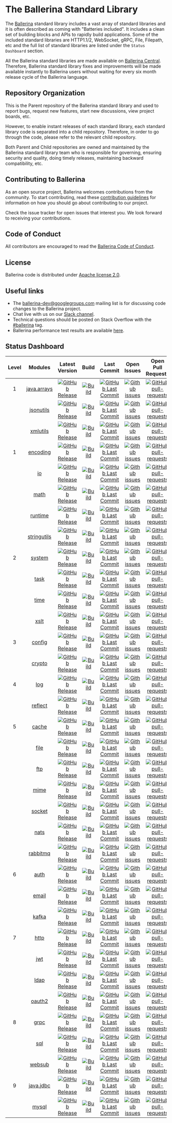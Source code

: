 # The Ballerina Standard Library
 
The [Ballerina](https://ballerina.io/) standard library includes a vast array of standard libraries and it is often described as coming with "Batteries included". It includes a clean set of building blocks and APIs to rapidly build applications. Some of the included standard libraries are HTTP1.1/2, WebSocket, gRPC, File, Filepath, etc and the full list of standard libraries are listed under the `Status Dashboard` section.
 
All the Ballerina standard libraries are made available on [Ballerina Central](https://central.ballerina.io/). Therefore, Ballerina standard library fixes and improvements will be made available instantly to Ballerina users without waiting for every six month release cycle of the Ballerina language.
 
## Repository Organization
 
This is the Parent repository of the Ballerina standard library and used to report bugs, request new features, start new discussions, view project boards, etc.
 
However, to enable instant releases of each standard library, each standard library code is separated into a child repository. Therefore, in order to go through the code, please refer to the relevant child repository.
 
Both Parent and Child repositories are owned and maintained by the Ballerina standard library team who is responsible for governing, ensuring security and quality, doing timely releases, maintaining backward compatibility, etc.

## Contributing to Ballerina

As an open source project, Ballerina welcomes contributions from the community. To start contributing, read these [contribution guidelines](https://github.com/ballerina-platform/ballerina-lang/blob/master/CONTRIBUTING.md) for information on how you should go about contributing to our project.

Check the issue tracker for open issues that interest you. We look forward to receiving your contributions.

## Code of Conduct

All contributors are encouraged to read the [Ballerina Code of Conduct](https://ballerina.io/code-of-conduct).

## License

Ballerina code is distributed under [Apache license 2.0](https://github.com/ballerina-platform/ballerina-lang/blob/master/LICENSE).

## Useful links

* The ballerina-dev@googlegroups.com mailing list is for discussing code changes to the Ballerina project.
* Chat live with us on our [Slack channel](https://ballerina.io/community/slack/).
* Technical questions should be posted on Stack Overflow with the [#ballerina](https://stackoverflow.com/questions/tagged/ballerina) tag.
* Ballerina performance test results are available [here](performance/benchmarks/summary.md).

## Status Dashboard

|Level| Modules | Latest Version | Build | Last Commit | Open Issues | Open Pull Requests |
|:---:|:---:|:---:|:---:|:---:|:---:|:---:|
|1|[java.arrays](https://github.com/ballerina-platform/module-ballerina-java.arrays)| [![GitHub Release](https://img.shields.io/github/release/ballerina-platform/module-ballerina-java.arrays.svg?label=)](https://github.com/ballerina-platform/module-ballerina-java.arrays/releases)| [![Build](https://github.com/ballerina-platform/module-ballerina-java.arrays/workflows/Build/badge.svg)](https://github.com/ballerina-platform/module-ballerina-java.arrays/actions?query=workflow%3ABuild)| [![GitHub Last Commit](https://img.shields.io/github/last-commit/ballerina-platform/module-ballerina-java.arrays.svg?label=)](https://github.com/ballerina-platform/module-ballerina-java.arrays/commits/master)| [![Github issues](https://img.shields.io/github/issues/ballerina-platform/ballerina-standard-library/module/java.arrays.svg?label=)](https://github.com/ballerina-platform/ballerina-standard-library/labels/module%2Fjava.arrays)| [![GitHub pull-requests](https://img.shields.io/github/issues-pr/ballerina-platform/module-ballerina-java.arrays.svg?label=)](https://github.com/ballerina-platform/module-ballerina-java.arrays/pulls)|
||[jsonutils](https://github.com/ballerina-platform/module-ballerina-jsonutils)| [![GitHub Release](https://img.shields.io/github/release/ballerina-platform/module-ballerina-jsonutils.svg?label=)](https://github.com/ballerina-platform/module-ballerina-jsonutils/releases)| [![Build](https://github.com/ballerina-platform/module-ballerina-jsonutils/workflows/Build/badge.svg)](https://github.com/ballerina-platform/module-ballerina-jsonutils/actions?query=workflow%3ABuild)| [![GitHub Last Commit](https://img.shields.io/github/last-commit/ballerina-platform/module-ballerina-jsonutils.svg?label=)](https://github.com/ballerina-platform/module-ballerina-jsonutils/commits/master)| [![Github issues](https://img.shields.io/github/issues/ballerina-platform/ballerina-standard-library/module/jsonutils.svg?label=)](https://github.com/ballerina-platform/ballerina-standard-library/labels/module%2Fjsonutils)| [![GitHub pull-requests](https://img.shields.io/github/issues-pr/ballerina-platform/module-ballerina-jsonutils.svg?label=)](https://github.com/ballerina-platform/module-ballerina-jsonutils/pulls)|
||[xmlutils](https://github.com/ballerina-platform/module-ballerina-xmlutils)| [![GitHub Release](https://img.shields.io/github/release/ballerina-platform/module-ballerina-xmlutils.svg?label=)](https://github.com/ballerina-platform/module-ballerina-xmlutils/releases)| [![Build](https://github.com/ballerina-platform/module-ballerina-xmlutils/workflows/Build/badge.svg)](https://github.com/ballerina-platform/module-ballerina-xmlutils/actions?query=workflow%3ABuild)| [![GitHub Last Commit](https://img.shields.io/github/last-commit/ballerina-platform/module-ballerina-xmlutils.svg?label=)](https://github.com/ballerina-platform/module-ballerina-xmlutils/commits/master)| [![Github issues](https://img.shields.io/github/issues/ballerina-platform/ballerina-standard-library/module/xmlutils.svg?label=)](https://github.com/ballerina-platform/ballerina-standard-library/labels/module%2Fxmlutils)| [![GitHub pull-requests](https://img.shields.io/github/issues-pr/ballerina-platform/module-ballerina-xmlutils.svg?label=)](https://github.com/ballerina-platform/module-ballerina-xmlutils/pulls)|
|1|[encoding](https://github.com/ballerina-platform/module-ballerina-encoding)| [![GitHub Release](https://img.shields.io/github/release/ballerina-platform/module-ballerina-encoding.svg?label=)](https://github.com/ballerina-platform/module-ballerina-encoding/releases)| [![Build](https://github.com/ballerina-platform/module-ballerina-encoding/workflows/Build/badge.svg)](https://github.com/ballerina-platform/module-ballerina-encoding/actions?query=workflow%3ABuild)| [![GitHub Last Commit](https://img.shields.io/github/last-commit/ballerina-platform/module-ballerina-encoding.svg?label=)](https://github.com/ballerina-platform/module-ballerina-encoding/commits/master)| [![Github issues](https://img.shields.io/github/issues/ballerina-platform/ballerina-standard-library/module/encoding.svg?label=)](https://github.com/ballerina-platform/ballerina-standard-library/labels/module%2Fencoding)| [![GitHub pull-requests](https://img.shields.io/github/issues-pr/ballerina-platform/module-ballerina-encoding.svg?label=)](https://github.com/ballerina-platform/module-ballerina-encoding/pulls)|
||[io](https://github.com/ballerina-platform/module-ballerina-io)| [![GitHub Release](https://img.shields.io/github/release/ballerina-platform/module-ballerina-io.svg?label=)](https://github.com/ballerina-platform/module-ballerina-io/releases)| [![Build](https://github.com/ballerina-platform/module-ballerina-io/workflows/Build/badge.svg)](https://github.com/ballerina-platform/module-ballerina-io/actions?query=workflow%3ABuild)| [![GitHub Last Commit](https://img.shields.io/github/last-commit/ballerina-platform/module-ballerina-io.svg?label=)](https://github.com/ballerina-platform/module-ballerina-io/commits/master)| [![Github issues](https://img.shields.io/github/issues/ballerina-platform/ballerina-standard-library/module/io.svg?label=)](https://github.com/ballerina-platform/ballerina-standard-library/labels/module%2Fio)| [![GitHub pull-requests](https://img.shields.io/github/issues-pr/ballerina-platform/module-ballerina-io.svg?label=)](https://github.com/ballerina-platform/module-ballerina-io/pulls)|
||[math](https://github.com/ballerina-platform/module-ballerina-math)| [![GitHub Release](https://img.shields.io/github/release/ballerina-platform/module-ballerina-math.svg?label=)](https://github.com/ballerina-platform/module-ballerina-math/releases)| [![Build](https://github.com/ballerina-platform/module-ballerina-math/workflows/Build/badge.svg)](https://github.com/ballerina-platform/module-ballerina-math/actions?query=workflow%3ABuild)| [![GitHub Last Commit](https://img.shields.io/github/last-commit/ballerina-platform/module-ballerina-math.svg?label=)](https://github.com/ballerina-platform/module-ballerina-math/commits/master)| [![Github issues](https://img.shields.io/github/issues/ballerina-platform/ballerina-standard-library/module/math.svg?label=)](https://github.com/ballerina-platform/ballerina-standard-library/labels/module%2Fmath)| [![GitHub pull-requests](https://img.shields.io/github/issues-pr/ballerina-platform/module-ballerina-math.svg?label=)](https://github.com/ballerina-platform/module-ballerina-math/pulls)|
||[runtime](https://github.com/ballerina-platform/module-ballerina-runtime)| [![GitHub Release](https://img.shields.io/github/release/ballerina-platform/module-ballerina-runtime.svg?label=)](https://github.com/ballerina-platform/module-ballerina-runtime/releases)| [![Build](https://github.com/ballerina-platform/module-ballerina-runtime/workflows/Build/badge.svg)](https://github.com/ballerina-platform/module-ballerina-runtime/actions?query=workflow%3ABuild)| [![GitHub Last Commit](https://img.shields.io/github/last-commit/ballerina-platform/module-ballerina-runtime.svg?label=)](https://github.com/ballerina-platform/module-ballerina-runtime/commits/master)| [![Github issues](https://img.shields.io/github/issues/ballerina-platform/ballerina-standard-library/module/runtime.svg?label=)](https://github.com/ballerina-platform/ballerina-standard-library/labels/module%2Fruntime)| [![GitHub pull-requests](https://img.shields.io/github/issues-pr/ballerina-platform/module-ballerina-runtime.svg?label=)](https://github.com/ballerina-platform/module-ballerina-runtime/pulls)|
||[stringutils](https://github.com/ballerina-platform/module-ballerina-stringutils)| [![GitHub Release](https://img.shields.io/github/release/ballerina-platform/module-ballerina-stringutils.svg?label=)](https://github.com/ballerina-platform/module-ballerina-stringutils/releases)| [![Build](https://github.com/ballerina-platform/module-ballerina-stringutils/workflows/Build/badge.svg)](https://github.com/ballerina-platform/module-ballerina-stringutils/actions?query=workflow%3ABuild)| [![GitHub Last Commit](https://img.shields.io/github/last-commit/ballerina-platform/module-ballerina-stringutils.svg?label=)](https://github.com/ballerina-platform/module-ballerina-stringutils/commits/master)| [![Github issues](https://img.shields.io/github/issues/ballerina-platform/ballerina-standard-library/module/stringutils.svg?label=)](https://github.com/ballerina-platform/ballerina-standard-library/labels/module%2Fstringutils)| [![GitHub pull-requests](https://img.shields.io/github/issues-pr/ballerina-platform/module-ballerina-stringutils.svg?label=)](https://github.com/ballerina-platform/module-ballerina-stringutils/pulls)|
|2|[system](https://github.com/ballerina-platform/module-ballerina-system)| [![GitHub Release](https://img.shields.io/github/release/ballerina-platform/module-ballerina-system.svg?label=)](https://github.com/ballerina-platform/module-ballerina-system/releases)| [![Build](https://github.com/ballerina-platform/module-ballerina-system/workflows/Build/badge.svg)](https://github.com/ballerina-platform/module-ballerina-system/actions?query=workflow%3ABuild)| [![GitHub Last Commit](https://img.shields.io/github/last-commit/ballerina-platform/module-ballerina-system.svg?label=)](https://github.com/ballerina-platform/module-ballerina-system/commits/master)| [![Github issues](https://img.shields.io/github/issues/ballerina-platform/ballerina-standard-library/module/system.svg?label=)](https://github.com/ballerina-platform/ballerina-standard-library/labels/module%2Fsystem)| [![GitHub pull-requests](https://img.shields.io/github/issues-pr/ballerina-platform/module-ballerina-system.svg?label=)](https://github.com/ballerina-platform/module-ballerina-system/pulls)|
||[task](https://github.com/ballerina-platform/module-ballerina-task)| [![GitHub Release](https://img.shields.io/github/release/ballerina-platform/module-ballerina-task.svg?label=)](https://github.com/ballerina-platform/module-ballerina-task/releases)| [![Build](https://github.com/ballerina-platform/module-ballerina-task/workflows/Build/badge.svg)](https://github.com/ballerina-platform/module-ballerina-task/actions?query=workflow%3ABuild)| [![GitHub Last Commit](https://img.shields.io/github/last-commit/ballerina-platform/module-ballerina-task.svg?label=)](https://github.com/ballerina-platform/module-ballerina-task/commits/master)| [![Github issues](https://img.shields.io/github/issues/ballerina-platform/ballerina-standard-library/module/task.svg?label=)](https://github.com/ballerina-platform/ballerina-standard-library/labels/module%2Ftask)| [![GitHub pull-requests](https://img.shields.io/github/issues-pr/ballerina-platform/module-ballerina-task.svg?label=)](https://github.com/ballerina-platform/module-ballerina-task/pulls)|
||[time](https://github.com/ballerina-platform/module-ballerina-time)| [![GitHub Release](https://img.shields.io/github/release/ballerina-platform/module-ballerina-time.svg?label=)](https://github.com/ballerina-platform/module-ballerina-time/releases)| [![Build](https://github.com/ballerina-platform/module-ballerina-time/workflows/Build/badge.svg)](https://github.com/ballerina-platform/module-ballerina-time/actions?query=workflow%3ABuild)| [![GitHub Last Commit](https://img.shields.io/github/last-commit/ballerina-platform/module-ballerina-time.svg?label=)](https://github.com/ballerina-platform/module-ballerina-time/commits/master)| [![Github issues](https://img.shields.io/github/issues/ballerina-platform/ballerina-standard-library/module/time.svg?label=)](https://github.com/ballerina-platform/ballerina-standard-library/labels/module%2Ftime)| [![GitHub pull-requests](https://img.shields.io/github/issues-pr/ballerina-platform/module-ballerina-time.svg?label=)](https://github.com/ballerina-platform/module-ballerina-time/pulls)|
||[xslt](https://github.com/ballerina-platform/module-ballerina-xslt)| [![GitHub Release](https://img.shields.io/github/release/ballerina-platform/module-ballerina-xslt.svg?label=)](https://github.com/ballerina-platform/module-ballerina-xslt/releases)| [![Build](https://github.com/ballerina-platform/module-ballerina-xslt/workflows/Build/badge.svg)](https://github.com/ballerina-platform/module-ballerina-xslt/actions?query=workflow%3ABuild)| [![GitHub Last Commit](https://img.shields.io/github/last-commit/ballerina-platform/module-ballerina-xslt.svg?label=)](https://github.com/ballerina-platform/module-ballerina-xslt/commits/master)| [![Github issues](https://img.shields.io/github/issues/ballerina-platform/ballerina-standard-library/module/xslt.svg?label=)](https://github.com/ballerina-platform/ballerina-standard-library/labels/module%2Fxslt)| [![GitHub pull-requests](https://img.shields.io/github/issues-pr/ballerina-platform/module-ballerina-xslt.svg?label=)](https://github.com/ballerina-platform/module-ballerina-xslt/pulls)|
|3|[config](https://github.com/ballerina-platform/module-ballerina-config)| [![GitHub Release](https://img.shields.io/github/release/ballerina-platform/module-ballerina-config.svg?label=)](https://github.com/ballerina-platform/module-ballerina-config/releases)| [![Build](https://github.com/ballerina-platform/module-ballerina-config/workflows/Build/badge.svg)](https://github.com/ballerina-platform/module-ballerina-config/actions?query=workflow%3ABuild)| [![GitHub Last Commit](https://img.shields.io/github/last-commit/ballerina-platform/module-ballerina-config.svg?label=)](https://github.com/ballerina-platform/module-ballerina-config/commits/master)| [![Github issues](https://img.shields.io/github/issues/ballerina-platform/ballerina-standard-library/module/config.svg?label=)](https://github.com/ballerina-platform/ballerina-standard-library/labels/module%2Fconfig)| [![GitHub pull-requests](https://img.shields.io/github/issues-pr/ballerina-platform/module-ballerina-config.svg?label=)](https://github.com/ballerina-platform/module-ballerina-config/pulls)|
||[crypto](https://github.com/ballerina-platform/module-ballerina-crypto)| [![GitHub Release](https://img.shields.io/github/release/ballerina-platform/module-ballerina-crypto.svg?label=)](https://github.com/ballerina-platform/module-ballerina-crypto/releases)| [![Build](https://github.com/ballerina-platform/module-ballerina-crypto/workflows/Build/badge.svg)](https://github.com/ballerina-platform/module-ballerina-crypto/actions?query=workflow%3ABuild)| [![GitHub Last Commit](https://img.shields.io/github/last-commit/ballerina-platform/module-ballerina-crypto.svg?label=)](https://github.com/ballerina-platform/module-ballerina-crypto/commits/master)| [![Github issues](https://img.shields.io/github/issues/ballerina-platform/ballerina-standard-library/module/crypto.svg?label=)](https://github.com/ballerina-platform/ballerina-standard-library/labels/module%2Fcrypto)| [![GitHub pull-requests](https://img.shields.io/github/issues-pr/ballerina-platform/module-ballerina-crypto.svg?label=)](https://github.com/ballerina-platform/module-ballerina-crypto/pulls)|
|4|[log](https://github.com/ballerina-platform/module-ballerina-log)| [![GitHub Release](https://img.shields.io/github/release/ballerina-platform/module-ballerina-log.svg?label=)](https://github.com/ballerina-platform/module-ballerina-log/releases)| [![Build](https://github.com/ballerina-platform/module-ballerina-log/workflows/Build/badge.svg)](https://github.com/ballerina-platform/module-ballerina-log/actions?query=workflow%3ABuild)| [![GitHub Last Commit](https://img.shields.io/github/last-commit/ballerina-platform/module-ballerina-log.svg?label=)](https://github.com/ballerina-platform/module-ballerina-log/commits/master)| [![Github issues](https://img.shields.io/github/issues/ballerina-platform/ballerina-standard-library/module/log.svg?label=)](https://github.com/ballerina-platform/ballerina-standard-library/labels/module%2Flog)| [![GitHub pull-requests](https://img.shields.io/github/issues-pr/ballerina-platform/module-ballerina-log.svg?label=)](https://github.com/ballerina-platform/module-ballerina-log/pulls)|
||[reflect](https://github.com/ballerina-platform/module-ballerina-reflect)| [![GitHub Release](https://img.shields.io/github/release/ballerina-platform/module-ballerina-reflect.svg?label=)](https://github.com/ballerina-platform/module-ballerina-reflect/releases)| [![Build](https://github.com/ballerina-platform/module-ballerina-reflect/workflows/Build/badge.svg)](https://github.com/ballerina-platform/module-ballerina-reflect/actions?query=workflow%3ABuild)| [![GitHub Last Commit](https://img.shields.io/github/last-commit/ballerina-platform/module-ballerina-reflect.svg?label=)](https://github.com/ballerina-platform/module-ballerina-reflect/commits/master)| [![Github issues](https://img.shields.io/github/issues/ballerina-platform/ballerina-standard-library/module/reflect.svg?label=)](https://github.com/ballerina-platform/ballerina-standard-library/labels/module%2Freflect)| [![GitHub pull-requests](https://img.shields.io/github/issues-pr/ballerina-platform/module-ballerina-reflect.svg?label=)](https://github.com/ballerina-platform/module-ballerina-reflect/pulls)|
|5|[cache](https://github.com/ballerina-platform/module-ballerina-cache)| [![GitHub Release](https://img.shields.io/github/release/ballerina-platform/module-ballerina-cache.svg?label=)](https://github.com/ballerina-platform/module-ballerina-cache/releases)| [![Build](https://github.com/ballerina-platform/module-ballerina-cache/workflows/Build/badge.svg)](https://github.com/ballerina-platform/module-ballerina-cache/actions?query=workflow%3ABuild)| [![GitHub Last Commit](https://img.shields.io/github/last-commit/ballerina-platform/module-ballerina-cache.svg?label=)](https://github.com/ballerina-platform/module-ballerina-cache/commits/master)| [![Github issues](https://img.shields.io/github/issues/ballerina-platform/ballerina-standard-library/module/cache.svg?label=)](https://github.com/ballerina-platform/ballerina-standard-library/labels/module%2Fcache)| [![GitHub pull-requests](https://img.shields.io/github/issues-pr/ballerina-platform/module-ballerina-cache.svg?label=)](https://github.com/ballerina-platform/module-ballerina-cache/pulls)|
||[file](https://github.com/ballerina-platform/module-ballerina-file)| [![GitHub Release](https://img.shields.io/github/release/ballerina-platform/module-ballerina-file.svg?label=)](https://github.com/ballerina-platform/module-ballerina-file/releases)| [![Build](https://github.com/ballerina-platform/module-ballerina-file/workflows/Build/badge.svg)](https://github.com/ballerina-platform/module-ballerina-file/actions?query=workflow%3ABuild)| [![GitHub Last Commit](https://img.shields.io/github/last-commit/ballerina-platform/module-ballerina-file.svg?label=)](https://github.com/ballerina-platform/module-ballerina-file/commits/master)| [![Github issues](https://img.shields.io/github/issues/ballerina-platform/ballerina-standard-library/module/file.svg?label=)](https://github.com/ballerina-platform/ballerina-standard-library/labels/module%2Ffile)| [![GitHub pull-requests](https://img.shields.io/github/issues-pr/ballerina-platform/module-ballerina-file.svg?label=)](https://github.com/ballerina-platform/module-ballerina-file/pulls)|
||[ftp](https://github.com/ballerina-platform/module-ballerina-ftp)| [![GitHub Release](https://img.shields.io/github/release/ballerina-platform/module-ballerina-ftp.svg?label=)](https://github.com/ballerina-platform/module-ballerina-ftp/releases)| [![Build](https://github.com/ballerina-platform/module-ballerina-ftp/workflows/Build/badge.svg)](https://github.com/ballerina-platform/module-ballerina-ftp/actions?query=workflow%3ABuild)| [![GitHub Last Commit](https://img.shields.io/github/last-commit/ballerina-platform/module-ballerina-ftp.svg?label=)](https://github.com/ballerina-platform/module-ballerina-ftp/commits/master)| [![Github issues](https://img.shields.io/github/issues/ballerina-platform/ballerina-standard-library/module/ftp.svg?label=)](https://github.com/ballerina-platform/ballerina-standard-library/labels/module%2Fftp)| [![GitHub pull-requests](https://img.shields.io/github/issues-pr/ballerina-platform/module-ballerina-ftp.svg?label=)](https://github.com/ballerina-platform/module-ballerina-ftp/pulls)|
||[mime](https://github.com/ballerina-platform/module-ballerina-mime)| [![GitHub Release](https://img.shields.io/github/release/ballerina-platform/module-ballerina-mime.svg?label=)](https://github.com/ballerina-platform/module-ballerina-mime/releases)| [![Build](https://github.com/ballerina-platform/module-ballerina-mime/workflows/Build/badge.svg)](https://github.com/ballerina-platform/module-ballerina-mime/actions?query=workflow%3ABuild)| [![GitHub Last Commit](https://img.shields.io/github/last-commit/ballerina-platform/module-ballerina-mime.svg?label=)](https://github.com/ballerina-platform/module-ballerina-mime/commits/master)| [![Github issues](https://img.shields.io/github/issues/ballerina-platform/ballerina-standard-library/module/mime.svg?label=)](https://github.com/ballerina-platform/ballerina-standard-library/labels/module%2Fmime)| [![GitHub pull-requests](https://img.shields.io/github/issues-pr/ballerina-platform/module-ballerina-mime.svg?label=)](https://github.com/ballerina-platform/module-ballerina-mime/pulls)|
||[socket](https://github.com/ballerina-platform/module-ballerina-socket)| [![GitHub Release](https://img.shields.io/github/release/ballerina-platform/module-ballerina-socket.svg?label=)](https://github.com/ballerina-platform/module-ballerina-socket/releases)| [![Build](https://github.com/ballerina-platform/module-ballerina-socket/workflows/Build/badge.svg)](https://github.com/ballerina-platform/module-ballerina-socket/actions?query=workflow%3ABuild)| [![GitHub Last Commit](https://img.shields.io/github/last-commit/ballerina-platform/module-ballerina-socket.svg?label=)](https://github.com/ballerina-platform/module-ballerina-socket/commits/master)| [![Github issues](https://img.shields.io/github/issues/ballerina-platform/ballerina-standard-library/module/socket.svg?label=)](https://github.com/ballerina-platform/ballerina-standard-library/labels/module%2Fsocket)| [![GitHub pull-requests](https://img.shields.io/github/issues-pr/ballerina-platform/module-ballerina-socket.svg?label=)](https://github.com/ballerina-platform/module-ballerina-socket/pulls)|
||[nats](https://github.com/ballerina-platform/module-ballerinax-nats)| [![GitHub Release](https://img.shields.io/github/release/ballerina-platform/module-ballerinax-nats.svg?label=)](https://github.com/ballerina-platform/module-ballerinax-nats/releases)| [![Build](https://github.com/ballerina-platform/module-ballerinax-nats/workflows/Build/badge.svg)](https://github.com/ballerina-platform/module-ballerinax-nats/actions?query=workflow%3ABuild)| [![GitHub Last Commit](https://img.shields.io/github/last-commit/ballerina-platform/module-ballerinax-nats.svg?label=)](https://github.com/ballerina-platform/module-ballerinax-nats/commits/master)| [![Github issues](https://img.shields.io/github/issues/ballerina-platform/ballerina-standard-library/module/nats.svg?label=)](https://github.com/ballerina-platform/ballerina-standard-library/labels/module%2Fnats)| [![GitHub pull-requests](https://img.shields.io/github/issues-pr/ballerina-platform/module-ballerinax-nats.svg?label=)](https://github.com/ballerina-platform/module-ballerinax-nats/pulls)|
||[rabbitmq](https://github.com/ballerina-platform/module-ballerinax-rabbitmq)| [![GitHub Release](https://img.shields.io/github/release/ballerina-platform/module-ballerinax-rabbitmq.svg?label=)](https://github.com/ballerina-platform/module-ballerinax-rabbitmq/releases)| [![Build](https://github.com/ballerina-platform/module-ballerinax-rabbitmq/workflows/Build/badge.svg)](https://github.com/ballerina-platform/module-ballerinax-rabbitmq/actions?query=workflow%3ABuild)| [![GitHub Last Commit](https://img.shields.io/github/last-commit/ballerina-platform/module-ballerinax-rabbitmq.svg?label=)](https://github.com/ballerina-platform/module-ballerinax-rabbitmq/commits/master)| [![Github issues](https://img.shields.io/github/issues/ballerina-platform/ballerina-standard-library/module/rabbitmq.svg?label=)](https://github.com/ballerina-platform/ballerina-standard-library/labels/module%2Frabbitmq)| [![GitHub pull-requests](https://img.shields.io/github/issues-pr/ballerina-platform/module-ballerinax-rabbitmq.svg?label=)](https://github.com/ballerina-platform/module-ballerinax-rabbitmq/pulls)|
|6|[auth](https://github.com/ballerina-platform/module-ballerina-auth)| [![GitHub Release](https://img.shields.io/github/release/ballerina-platform/module-ballerina-auth.svg?label=)](https://github.com/ballerina-platform/module-ballerina-auth/releases)| [![Build](https://github.com/ballerina-platform/module-ballerina-auth/workflows/Build/badge.svg)](https://github.com/ballerina-platform/module-ballerina-auth/actions?query=workflow%3ABuild)| [![GitHub Last Commit](https://img.shields.io/github/last-commit/ballerina-platform/module-ballerina-auth.svg?label=)](https://github.com/ballerina-platform/module-ballerina-auth/commits/master)| [![Github issues](https://img.shields.io/github/issues/ballerina-platform/ballerina-standard-library/module/auth.svg?label=)](https://github.com/ballerina-platform/ballerina-standard-library/labels/module%2Fauth)| [![GitHub pull-requests](https://img.shields.io/github/issues-pr/ballerina-platform/module-ballerina-auth.svg?label=)](https://github.com/ballerina-platform/module-ballerina-auth/pulls)|
||[email](https://github.com/ballerina-platform/module-ballerina-email)| [![GitHub Release](https://img.shields.io/github/release/ballerina-platform/module-ballerina-email.svg?label=)](https://github.com/ballerina-platform/module-ballerina-email/releases)| [![Build](https://github.com/ballerina-platform/module-ballerina-email/workflows/Build/badge.svg)](https://github.com/ballerina-platform/module-ballerina-email/actions?query=workflow%3ABuild)| [![GitHub Last Commit](https://img.shields.io/github/last-commit/ballerina-platform/module-ballerina-email.svg?label=)](https://github.com/ballerina-platform/module-ballerina-email/commits/master)| [![Github issues](https://img.shields.io/github/issues/ballerina-platform/ballerina-standard-library/module/email.svg?label=)](https://github.com/ballerina-platform/ballerina-standard-library/labels/module%2Femail)| [![GitHub pull-requests](https://img.shields.io/github/issues-pr/ballerina-platform/module-ballerina-email.svg?label=)](https://github.com/ballerina-platform/module-ballerina-email/pulls)|
||[kafka](https://github.com/ballerina-platform/module-ballerinax-kafka)| [![GitHub Release](https://img.shields.io/github/release/ballerina-platform/module-ballerinax-kafka.svg?label=)](https://github.com/ballerina-platform/module-ballerinax-kafka/releases)| [![Build](https://github.com/ballerina-platform/module-ballerinax-kafka/workflows/Build/badge.svg)](https://github.com/ballerina-platform/module-ballerinax-kafka/actions?query=workflow%3ABuild)| [![GitHub Last Commit](https://img.shields.io/github/last-commit/ballerina-platform/module-ballerinax-kafka.svg?label=)](https://github.com/ballerina-platform/module-ballerinax-kafka/commits/master)| [![Github issues](https://img.shields.io/github/issues/ballerina-platform/ballerina-standard-library/module/kafka.svg?label=)](https://github.com/ballerina-platform/ballerina-standard-library/labels/module%2Fkafka)| [![GitHub pull-requests](https://img.shields.io/github/issues-pr/ballerina-platform/module-ballerinax-kafka.svg?label=)](https://github.com/ballerina-platform/module-ballerinax-kafka/pulls)|
|7|[http](https://github.com/ballerina-platform/module-ballerina-http)| [![GitHub Release](https://img.shields.io/github/release/ballerina-platform/module-ballerina-http.svg?label=)](https://github.com/ballerina-platform/module-ballerina-http/releases)| [![Build](https://github.com/ballerina-platform/module-ballerina-http/workflows/Build/badge.svg)](https://github.com/ballerina-platform/module-ballerina-http/actions?query=workflow%3ABuild)| [![GitHub Last Commit](https://img.shields.io/github/last-commit/ballerina-platform/module-ballerina-http.svg?label=)](https://github.com/ballerina-platform/module-ballerina-http/commits/master)| [![Github issues](https://img.shields.io/github/issues/ballerina-platform/ballerina-standard-library/module/http.svg?label=)](https://github.com/ballerina-platform/ballerina-standard-library/labels/module%2Fhttp)| [![GitHub pull-requests](https://img.shields.io/github/issues-pr/ballerina-platform/module-ballerina-http.svg?label=)](https://github.com/ballerina-platform/module-ballerina-http/pulls)|
||[jwt](https://github.com/ballerina-platform/module-ballerina-jwt)| [![GitHub Release](https://img.shields.io/github/release/ballerina-platform/module-ballerina-jwt.svg?label=)](https://github.com/ballerina-platform/module-ballerina-jwt/releases)| [![Build](https://github.com/ballerina-platform/module-ballerina-jwt/workflows/Build/badge.svg)](https://github.com/ballerina-platform/module-ballerina-jwt/actions?query=workflow%3ABuild)| [![GitHub Last Commit](https://img.shields.io/github/last-commit/ballerina-platform/module-ballerina-jwt.svg?label=)](https://github.com/ballerina-platform/module-ballerina-jwt/commits/master)| [![Github issues](https://img.shields.io/github/issues/ballerina-platform/ballerina-standard-library/module/jwt.svg?label=)](https://github.com/ballerina-platform/ballerina-standard-library/labels/module%2Fjwt)| [![GitHub pull-requests](https://img.shields.io/github/issues-pr/ballerina-platform/module-ballerina-jwt.svg?label=)](https://github.com/ballerina-platform/module-ballerina-jwt/pulls)|
||[ldap](https://github.com/ballerina-platform/module-ballerina-ldap)| [![GitHub Release](https://img.shields.io/github/release/ballerina-platform/module-ballerina-ldap.svg?label=)](https://github.com/ballerina-platform/module-ballerina-ldap/releases)| [![Build](https://github.com/ballerina-platform/module-ballerina-ldap/workflows/Build/badge.svg)](https://github.com/ballerina-platform/module-ballerina-ldap/actions?query=workflow%3ABuild)| [![GitHub Last Commit](https://img.shields.io/github/last-commit/ballerina-platform/module-ballerina-ldap.svg?label=)](https://github.com/ballerina-platform/module-ballerina-ldap/commits/master)| [![Github issues](https://img.shields.io/github/issues/ballerina-platform/ballerina-standard-library/module/ldap.svg?label=)](https://github.com/ballerina-platform/ballerina-standard-library/labels/module%2Fldap)| [![GitHub pull-requests](https://img.shields.io/github/issues-pr/ballerina-platform/module-ballerina-ldap.svg?label=)](https://github.com/ballerina-platform/module-ballerina-ldap/pulls)|
||[oauth2](https://github.com/ballerina-platform/module-ballerina-oauth2)| [![GitHub Release](https://img.shields.io/github/release/ballerina-platform/module-ballerina-oauth2.svg?label=)](https://github.com/ballerina-platform/module-ballerina-oauth2/releases)| [![Build](https://github.com/ballerina-platform/module-ballerina-oauth2/workflows/Build/badge.svg)](https://github.com/ballerina-platform/module-ballerina-oauth2/actions?query=workflow%3ABuild)| [![GitHub Last Commit](https://img.shields.io/github/last-commit/ballerina-platform/module-ballerina-oauth2.svg?label=)](https://github.com/ballerina-platform/module-ballerina-oauth2/commits/master)| [![Github issues](https://img.shields.io/github/issues/ballerina-platform/ballerina-standard-library/module/oauth2.svg?label=)](https://github.com/ballerina-platform/ballerina-standard-library/labels/module%2Foauth2)| [![GitHub pull-requests](https://img.shields.io/github/issues-pr/ballerina-platform/module-ballerina-oauth2.svg?label=)](https://github.com/ballerina-platform/module-ballerina-oauth2/pulls)|
|8|[grpc](https://github.com/ballerina-platform/module-ballerina-grpc)| [![GitHub Release](https://img.shields.io/github/release/ballerina-platform/module-ballerina-grpc.svg?label=)](https://github.com/ballerina-platform/module-ballerina-grpc/releases)| [![Build](https://github.com/ballerina-platform/module-ballerina-grpc/workflows/Build/badge.svg)](https://github.com/ballerina-platform/module-ballerina-grpc/actions?query=workflow%3ABuild)| [![GitHub Last Commit](https://img.shields.io/github/last-commit/ballerina-platform/module-ballerina-grpc.svg?label=)](https://github.com/ballerina-platform/module-ballerina-grpc/commits/master)| [![Github issues](https://img.shields.io/github/issues/ballerina-platform/ballerina-standard-library/module/grpc.svg?label=)](https://github.com/ballerina-platform/ballerina-standard-library/labels/module%2Fgrpc)| [![GitHub pull-requests](https://img.shields.io/github/issues-pr/ballerina-platform/module-ballerina-grpc.svg?label=)](https://github.com/ballerina-platform/module-ballerina-grpc/pulls)|
||[sql](https://github.com/ballerina-platform/module-ballerina-sql)| [![GitHub Release](https://img.shields.io/github/release/ballerina-platform/module-ballerina-sql.svg?label=)](https://github.com/ballerina-platform/module-ballerina-sql/releases)| [![Build](https://github.com/ballerina-platform/module-ballerina-sql/workflows/Build/badge.svg)](https://github.com/ballerina-platform/module-ballerina-sql/actions?query=workflow%3ABuild)| [![GitHub Last Commit](https://img.shields.io/github/last-commit/ballerina-platform/module-ballerina-sql.svg?label=)](https://github.com/ballerina-platform/module-ballerina-sql/commits/master)| [![Github issues](https://img.shields.io/github/issues/ballerina-platform/ballerina-standard-library/module/sql.svg?label=)](https://github.com/ballerina-platform/ballerina-standard-library/labels/module%2Fsql)| [![GitHub pull-requests](https://img.shields.io/github/issues-pr/ballerina-platform/module-ballerina-sql.svg?label=)](https://github.com/ballerina-platform/module-ballerina-sql/pulls)|
||[websub](https://github.com/ballerina-platform/module-ballerina-websub)| [![GitHub Release](https://img.shields.io/github/release/ballerina-platform/module-ballerina-websub.svg?label=)](https://github.com/ballerina-platform/module-ballerina-websub/releases)| [![Build](https://github.com/ballerina-platform/module-ballerina-websub/workflows/Build/badge.svg)](https://github.com/ballerina-platform/module-ballerina-websub/actions?query=workflow%3ABuild)| [![GitHub Last Commit](https://img.shields.io/github/last-commit/ballerina-platform/module-ballerina-websub.svg?label=)](https://github.com/ballerina-platform/module-ballerina-websub/commits/master)| [![Github issues](https://img.shields.io/github/issues/ballerina-platform/ballerina-standard-library/module/websub.svg?label=)](https://github.com/ballerina-platform/ballerina-standard-library/labels/module%2Fwebsub)| [![GitHub pull-requests](https://img.shields.io/github/issues-pr/ballerina-platform/module-ballerina-websub.svg?label=)](https://github.com/ballerina-platform/module-ballerina-websub/pulls)|
|9|[java.jdbc](https://github.com/ballerina-platform/module-ballerina-java.jdbc)| [![GitHub Release](https://img.shields.io/github/release/ballerina-platform/module-ballerina-java.jdbc.svg?label=)](https://github.com/ballerina-platform/module-ballerina-java.jdbc/releases)| [![Build](https://github.com/ballerina-platform/module-ballerina-java.jdbc/workflows/Build/badge.svg)](https://github.com/ballerina-platform/module-ballerina-java.jdbc/actions?query=workflow%3ABuild)| [![GitHub Last Commit](https://img.shields.io/github/last-commit/ballerina-platform/module-ballerina-java.jdbc.svg?label=)](https://github.com/ballerina-platform/module-ballerina-java.jdbc/commits/master)| [![Github issues](https://img.shields.io/github/issues/ballerina-platform/ballerina-standard-library/module/java.jdbc.svg?label=)](https://github.com/ballerina-platform/ballerina-standard-library/labels/module%2Fjava.jdbc)| [![GitHub pull-requests](https://img.shields.io/github/issues-pr/ballerina-platform/module-ballerina-java.jdbc.svg?label=)](https://github.com/ballerina-platform/module-ballerina-java.jdbc/pulls)|
||[mysql](https://github.com/ballerina-platform/module-ballerinax-mysql)| [![GitHub Release](https://img.shields.io/github/release/ballerina-platform/module-ballerinax-mysql.svg?label=)](https://github.com/ballerina-platform/module-ballerinax-mysql/releases)| [![Build](https://github.com/ballerina-platform/module-ballerinax-mysql/workflows/Build/badge.svg)](https://github.com/ballerina-platform/module-ballerinax-mysql/actions?query=workflow%3ABuild)| [![GitHub Last Commit](https://img.shields.io/github/last-commit/ballerina-platform/module-ballerinax-mysql.svg?label=)](https://github.com/ballerina-platform/module-ballerinax-mysql/commits/master)| [![Github issues](https://img.shields.io/github/issues/ballerina-platform/ballerina-standard-library/module/mysql.svg?label=)](https://github.com/ballerina-platform/ballerina-standard-library/labels/module%2Fmysql)| [![GitHub pull-requests](https://img.shields.io/github/issues-pr/ballerina-platform/module-ballerinax-mysql.svg?label=)](https://github.com/ballerina-platform/module-ballerinax-mysql/pulls)|
